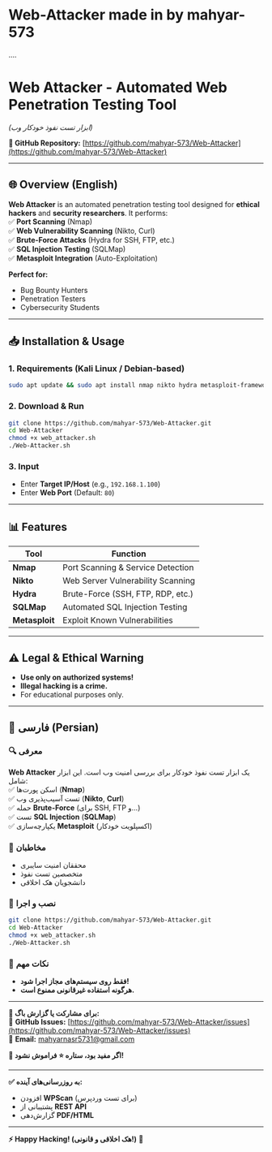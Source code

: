 # Web-Attacker made in by mahyar-573
....
# **Web Attacker - Automated Web Penetration Testing Tool**  
*(ابزار تست نفوذ خودکار وب)*  

**🔗 GitHub Repository:** [https://github.com/mahyar-573/Web-Attacker](https://github.com/mahyar-573/Web-Attacker)  

---

## **🌐 Overview (English)**  
**Web Attacker** is an automated penetration testing tool designed for **ethical hackers** and **security researchers**. It performs:  
✅ **Port Scanning** (Nmap)  
✅ **Web Vulnerability Scanning** (Nikto, Curl)  
✅ **Brute-Force Attacks** (Hydra for SSH, FTP, etc.)  
✅ **SQL Injection Testing** (SQLMap)  
✅ **Metasploit Integration** (Auto-Exploitation)  

**Perfect for:**  
- Bug Bounty Hunters  
- Penetration Testers  
- Cybersecurity Students  

---

## **📥 Installation & Usage**  
### **1. Requirements (Kali Linux / Debian-based)**  
```bash
sudo apt update && sudo apt install nmap nikto hydra metasploit-framework sqlmap curl -y
```

### **2. Download & Run**  
```bash
git clone https://github.com/mahyar-573/Web-Attacker.git
cd Web-Attacker
chmod +x web_attacker.sh
./Web-Attacker.sh
```

### **3. Input**  
- Enter **Target IP/Host** (e.g., `192.168.1.100`)  
- Enter **Web Port** (Default: `80`)  

---

## **📊 Features**  
| **Tool**       | **Function**                          |
|----------------|---------------------------------------|
| **Nmap**       | Port Scanning & Service Detection     |
| **Nikto**      | Web Server Vulnerability Scanning     |
| **Hydra**      | Brute-Force (SSH, FTP, RDP, etc.)    |
| **SQLMap**     | Automated SQL Injection Testing       |
| **Metasploit** | Exploit Known Vulnerabilities        |

---

## **⚠️ Legal & Ethical Warning**  
- **Use only on authorized systems!**  
- **Illegal hacking is a crime.**  
- For educational purposes only.  

---

## **📜 فارسی (Persian)**  
### **🔍 معرفی**  
**Web Attacker** یک ابزار تست نفوذ خودکار برای بررسی امنیت وب است. این ابزار شامل:  
✅ اسکن پورت‌ها (**Nmap**)  
✅ تست آسیب‌پذیری وب (**Nikto**, **Curl**)  
✅ حمله **Brute-Force** (برای SSH, FTP و...)  
✅ تست **SQL Injection** (**SQLMap**)  
✅ یکپارچه‌سازی **Metasploit** (اکسپلویت خودکار)  

### **🎯 مخاطبان**  
- محققان امنیت سایبری  
- متخصصین تست نفوذ  
- دانشجویان هک اخلاقی  

### **🚀 نصب و اجرا**  
```bash
git clone https://github.com/mahyar-573/Web-Attacker.git
cd Web-Attacker
chmod +x web_attacker.sh
./Web-Attacker.sh
```

### **📌 نکات مهم**  
- **فقط روی سیستم‌های مجاز اجرا شود!**  
- **هرگونه استفاده غیرقانونی ممنوع است.**  

---

**📌 برای مشارکت یا گزارش باگ:**  
🔹 **GitHub Issues:** [https://github.com/mahyar-573/Web-Attacker/issues](https://github.com/mahyar-573/Web-Attacker/issues)  
🔹 **Email:** mahyarnasr5731@gmail.com 

**🌟 اگر مفید بود، ستاره ⭐ فراموش نشود!**  

--- 

**✅ به روزرسانی‌های آینده:**  
- افزودن **WPScan** (برای تست وردپرس)  
- پشتیبانی از **REST API**  
- گزارش‌دهی **PDF/HTML**  

--- 

**⚡ Happy Hacking! (هک اخلاقی و قانونی!)** 🚨
